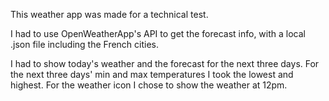 This weather app was made for a technical test.

I had to use OpenWeatherApp's API to get the forecast info, with a local .json file including the French cities.

I had to show today's weather and the forecast for the next three days.
For the next three days' min and max temperatures I took the lowest and highest. For the weather icon I chose to show the weather at 12pm.